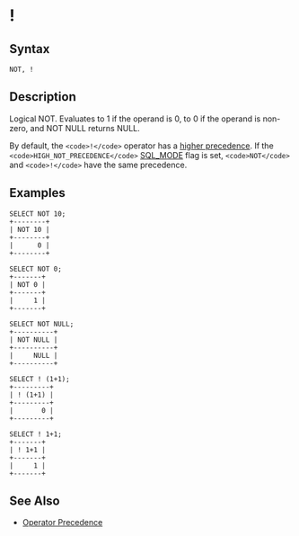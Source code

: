 
# !

## Syntax


```
NOT, !
```


## Description


Logical NOT. Evaluates to 1 if the operand is 0, to 0 if the operand
is non-zero, and NOT NULL returns NULL.


By default, the `<code>!</code>` operator has a [higher precedence](../operator-precedence.md). If the `<code>HIGH_NOT_PRECEDENCE</code>` [SQL_MODE](../../../../server-management/variables-and-modes/sql-mode.md) flag is set, `<code>NOT</code>` and `<code>!</code>` have the same precedence.


## Examples


```
SELECT NOT 10;
+--------+
| NOT 10 |
+--------+
|      0 |
+--------+

SELECT NOT 0;
+-------+
| NOT 0 |
+-------+
|     1 |
+-------+

SELECT NOT NULL;
+----------+
| NOT NULL |
+----------+
|     NULL |
+----------+

SELECT ! (1+1);
+---------+
| ! (1+1) |
+---------+
|       0 |
+---------+

SELECT ! 1+1;
+-------+
| ! 1+1 |
+-------+
|     1 |
+-------+
```

## See Also


* [Operator Precedence](../operator-precedence.md)

